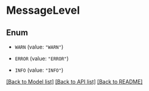 # MessageLevel

## Enum


* `WARN` (value: `"WARN"`)

* `ERROR` (value: `"ERROR"`)

* `INFO` (value: `"INFO"`)


[[Back to Model list]](../README.md#documentation-for-models) [[Back to API list]](../README.md#documentation-for-api-endpoints) [[Back to README]](../README.md)


